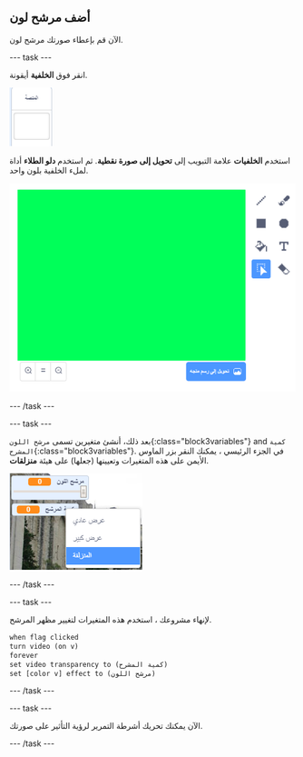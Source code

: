 ## أضف مرشح لون

الآن قم بإعطاء صورتك مرشح لون.

--- task ---

انقر فوق **الخلفية** أيقونة.

![صورة تظهر أيقونة المسرح](images/stage.png)

استخدم **الخلفيات** علامة التبويب إلى **تحويل إلى صورة نقطية**. ثم استخدم **دلو الطلاء** أداة لملء الخلفية بلون واحد.

![صورة توضح الخلفية المملوءة للمسرح](images/paint-bucket.png)

--- /task ---

--- task ---

بعد ذلك، أنشئ متغيرين تسمى `مرشح اللون`{:class="block3variables"} and `كمية المشرح`{:class="block3variables"}. في الجزء الرئيسي ، يمكنك النقر بزر الماوس الأيمن على هذه المتغيرات وتعيينها (جعلها) على هيئة **منزلقات**.

![صورة توضح المتغيرات التي يتم تغييرها إلى أشرطة التمرير](images/sliders.png)

--- /task ---

--- task ---

لإنهاء مشروعك ، استخدم هذه المتغيرات لتغيير مظهر المرشح.

```blocks3
when flag clicked
turn video (on v)
forever
set video transparency to (كمية المشرح)
set [color v] effect to (مرشح اللون)
```

--- /task ---

--- task ---

الآن يمكنك تحريك أشرطة التمرير لرؤية التأثير على صورتك.

--- /task ---




